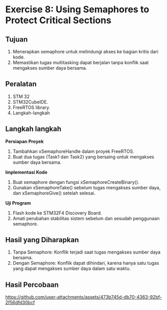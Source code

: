 # Exercise 8: Using Semaphores to Protect Critical Sections
## Tujuan
1. Menerapkan semaphore untuk melindungi akses ke bagian kritis dari kode.
2. Memastikan tugas multitasking dapat berjalan tanpa konflik saat mengakses sumber daya bersama.

## Peralatan
1. STM 32
2. STM32CubeIDE.
3. FreeRTOS library.
4. Langkah-langkah

## Langkah langkah
**Persiapan Proyek**
1. Tambahkan xSemaphoreHandle dalam proyek FreeRTOS.
2. Buat dua tugas (Task1 dan Task2) yang bersaing untuk mengakses sumber daya bersama.

**Implementasi Kode** 
1. Buat semaphore dengan fungsi xSemaphoreCreateBinary().
2. Gunakan xSemaphoreTake() sebelum tugas mengakses sumber daya, dan xSemaphoreGive() setelah selesai.

**Uji Program**
1. Flash kode ke STM32F4 Discovery Board.
2. Amati perubahan stabilitas sistem sebelum dan sesudah penggunaan semaphore.

## Hasil yang Diharapkan
1. Tanpa Semaphore: Konflik terjadi saat tugas mengakses sumber daya bersama.
2. Dengan Semaphore: Konflik dapat dihindari, karena hanya satu tugas yang dapat mengakses sumber daya dalam satu waktu.

## Hasil Percobaan
https://github.com/user-attachments/assets/473b745d-db70-4363-92bf-2f56dfd30bcf

